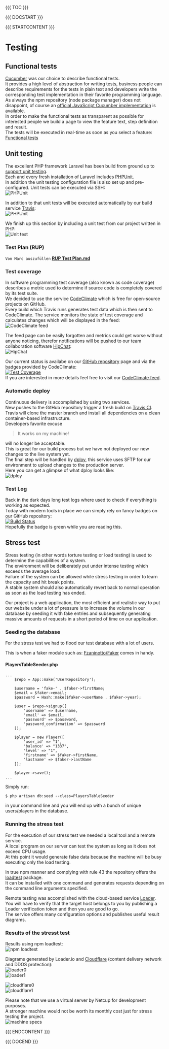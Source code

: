 {{{ TOC }}}

{{{ DOCSTART }}}

{{{ STARTCONTENT }}}

# Testing

## Functional tests
[Cucumber](https://cucumber.io/) was our choice to describe functional tests.  
It provides a high level of abstraction for writing tests, business people can describe requirements for the tests in plain text and developers write the corresponding test implementation in their favorite programming language.  
As always the npm repository (node package manager) does not disappoint, of course an [official JavaScript Cucumber implementation](https://www.npmjs.com/package/cucumber) is available.  
In order to make the functional tests as transparent as possible for interested people we build a page to view the feature text, step definition and result.  
The tests will be executed in real-time as soon as you select a feature: [Functional tests](http://node.broking.club/#/cucumber)

## Unit testing
The excellent PHP framework Laravel has been build from ground up to [support unit testing](http://laravel.com/docs/master/testing).    
Each and every fresh installation of Laravel includes [PHPUnit](https://phpunit.de/).  
In addition the unit testing configuration file is also set up and pre-configured.
Unit tests can be executed via SSH:  
![PHPUnit](http://broking.club/img/doc/testing/phpunit.jpg)  
  
In addition to that unit tests will be executed automatically by our build service [Travis](https://travis-ci.org/BrokingClub/BrokingClub):  
![PHPUnit](http://broking.club/img/doc/testing/phpunit_travis.jpg)  
  
We finish up this section by including a unit test from our project written in PHP:  
![Unit test](http://broking.club/img/doc/testing/unittest.jpg)

### Test Plan (RUP)
`Von Marc auszufüllen`
**[RUP Test Plan.md](http://broking.club/doc/?f=rup-testing)**

### Test coverage
In software programming test coverage (also known as code coverage) describes a metric used to determine if source code is completely covered by its test suite.  
We decided to use the service [CodeClimate](https://codeclimate.com/github/BrokingClub/BrokingClub) which is free for open-source projects on GitHub.  
Every build which Travis runs generates test data which is then sent to CodeClimate. The service monitors the state of test coverage and calculates changes which will be displayed in the feed:  
![CodeClimate feed](http://broking.club/img/doc/testing/codeclimate_feed.jpg)  
  
The feed page can be easily forgotten and metrics could get worse without anyone noticing, therefor notifications will be pushed to our team collaboration software [HipChat](https://www.hipchat.com/):  
![HipChat](http://broking.club/img/doc/hipchat.jpg)  
  
Our current status is availabe on our [GitHub repository](https://github.com/BrokingClub/BrokingClub) page and via the badges provided by CodeClimate:  
[![Test Coverage](https://codeclimate.com/github/BrokingClub/BrokingClub/badges/coverage.svg)](https://codeclimate.com/github/BrokingClub/BrokingClub/coverage)  
If you are interested in more details feel free to visit our [CodeClimate feed](https://codeclimate.com/github/BrokingClub/BrokingClub).

### Automatic deploy
Continuous delivery is accomplished by using two services.  
New pushes to the GitHub repository trigger a fresh build on [Travis CI](https://travis-ci.org/BrokingClub/BrokingClub).  
Travis will clone the master branch and install all dependencies on a clean container-based infrastructure.  
Developers favorite excuse
> It works on my machine!  
  
will no longer be acceptable.  
This is great for our build process but we have not deployed our new changes to the live system yet.  
The final step will be handled by [dploy](http://dploy.io/), this service uses SFTP for our environment to upload changes to the production server.  
Here you can get a glimpse of what dploy looks like:  
![dploy](http://broking.club/img/doc/testing/dploy.jpg)

### Test Log
Back in the dark days long test logs where used to check if everything is working as expected.  
Today with modern tools in place we can simply rely on fancy badges on our GitHub repository:  
[![Build Status](https://travis-ci.org/BrokingClub/BrokingClub.svg)](https://travis-ci.org/BrokingClub/BrokingClub)  
Hopefully the badge is green while you are reading this.

## Stress test
Stress testing (in other words torture testing or load testing) is used to determine the capabilities of a system.  
The environment will be deliberately put under intense testing which exceeds the average load.  
Failure of the system can be allowed while stress testing in order to learn the capacity and hit break points.  
A stable system should also automatically revert back to normal operation as soon as the load testing has ended.  
  
Our project is a web application, the most efficient and realistic way to put our website under a lot of pressure is to
increase the volume in our database by seeding it with fake entries and subsequently generating massive amounts of requests 
in a short period of time on our application.

### Seeding the database
For the stress test we had to flood our test database with a lot of users.

This is when a faker module such as:
[Fzaninotto/Faker](https://github.com/fzaninotto/Faker)
comes in handy.

#### PlayersTableSeeder.php
```
...
    $repo = App::make('UserRepository');

    $username = 'fake-' . $faker->firstName;
    $email = $faker->email;
    $password = Hash::make($faker->userName . $faker->year);

    $user = $repo->signup([
        'username' => $username,
        'email' => $email,
        'password' => $password,
        'password_confirmation' => $password
    ]);

    $player = new Player([
        'user_id' => "1",
        'balance' => "1337",
        'level' => "1",
        'firstname' => $faker->firstName,
        'lastname' => $faker->lastName
    ]);

    $player->save();
...
```

Simply run:
```
$ php artisan db:seed --class=PlayersTableSeeder
```
in your command line and you will end up with a bunch of unique users/players in the database.

### Running the stress test
For the execution of our stress test we needed a local tool and a remote service.  
A local program on our server can test the system as long as it does not exceed CPU usage.  
At this point it would generate false data because the machine will be busy executing only the load testing.  
    
In true npm manner and complying with rule 43 the repository offers the [loadtest](https://www.npmjs.com/package/loadtest) package.  
It can be installed with one command and generates requests depending on the command line arguments specified.  
  
Remote testing was accomplished with the cloud-based service [Loader](https://loader.io/).  
You will have to verify that the target host belongs to you by publishing a Loader verification token and then you are 
good to go.  
The service offers many configuration options and publishes useful result diagrams.

### Results of the stresst test
Results using npm loadtest:  
![npm loadtest](http://broking.club/img/doc/testing/loadtest.jpg)
  
Diagrams generated by Loader.io and [Cloudflare](https://www.cloudflare.com/) (content delivery network and DDOS protection):  
![loader0](http://broking.club/img/doc/testing/loadtest0.jpg)  
![loader1](http://broking.club/img/doc/testing/loadtest1.jpg)  
  
![cloudflare0](http://broking.club/img/doc/testing/cloudflare0.jpg)  
![cloudflare1](http://broking.club/img/doc/testing/cloudflare1.jpg)  
  
Please note that we use a virtual server by Netcup for development purposes.  
A stronger machine would not be worth its monthly cost just for stress testing the project.  
![machine specs](http://broking.club/img/doc/testing/server_specs.jpg)

{{{ ENDCONTENT }}}

{{{ DOCEND }}}
